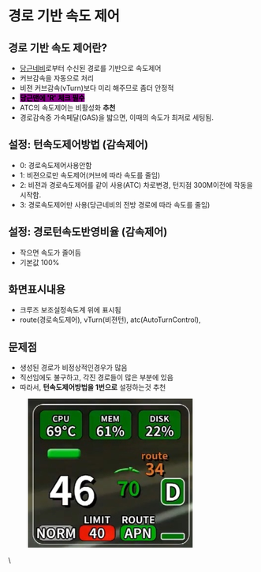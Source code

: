 # 경로 기반 속도 제어

## 경로 기반 속도 제어란?

* [당근네비](../basic-settings/carrotapp.md)로부터 수신된 경로를 기반으로 속도제어
* 커브감속을 자동으로 처리
* 비젼 커브감속(vTurn)보다 미리 해주므로 좀더 안정적
* <mark style="background-color:purple;">**당근맨에 'R' 체크 필수**</mark>
* ATC의 속도제어는 비활성화 **추천**
* 경로감속중 가속페달(GAS)을 밟으면, 이때의 속도가 최저로 세팅됨.

## 설정: 턴속도제어방법 (감속제어)

* 0: 경로속도제어사용안함
* 1: 비젼으로만 속도제어(커브에 따라 속도를 줄임)
* 2: 비젼과 경로속도제어를 같이 사용(ATC) 차로변경, 턴지점 300M이전에 작동을 시작함.
* 3: 경로속도제어만 사용(당근네비의 전방 경로에 따라 속도를 줄임)

## 설정: 경로턴속도반영비율 (감속제어)

* 작으면 속도가 줄어듬
* 기본값 100%


## 화면표시내용

* 크루즈 보조설정속도계 위에 표시됨
* route(경로속도제어), vTurn(비젼턴), atc(AutoTurnControl),

## 문제점

* 생성된 경로가 비정상적인경우가 많음
* 직선임에도 불구하고, 각진 경로들이 많은 부분에 있음
* 따라서, **턴속도제어방법을 1번으로** 설정하는것 추천

<figure><img src="../.gitbook/assets/image (6).png" alt=""><figcaption></figcaption></figure>

\
